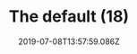 ---
title: The default (18)
date: 2019-07-08T13:57:59.086Z
year: 2019
tags:
  - painting
  - theDefault
coverImage: /images/uploads/iriée_zamble-the_default-18.jpg
material: Acrylic on canvas
dimensions: 50 x 35 cm
---